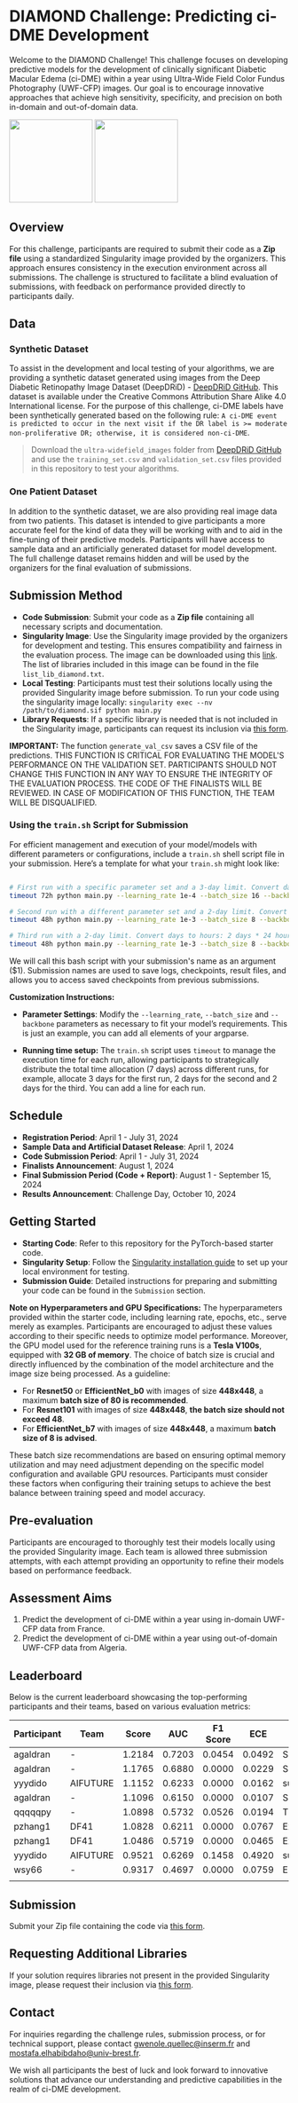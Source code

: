 # DIAMOND Challenge: Predicting ci-DME Development

Welcome to the DIAMOND Challenge! This challenge focuses on developing predictive models for the development of clinically significant Diabetic Macular Edema (ci-DME) within a year using Ultra-Wide Field Color Fundus Photography (UWF-CFP) images. Our goal is to encourage innovative approaches that achieve high sensitivity, specificity, and precision on both in-domain and out-of-domain data.

<p float="left">
  <img src="images/miccai2024.png" height="150" />
  <img src="images/diamond.png" height="150" />
</p>

## Overview

For this challenge, participants are required to submit their code as a **Zip file** using a standardized Singularity image provided by the organizers. This approach ensures consistency in the execution environment across all submissions. The challenge is structured to facilitate a blind evaluation of submissions, with feedback on performance provided directly to participants daily.

## Data
### Synthetic Dataset
To assist in the development and local testing of your algorithms, we are providing a synthetic dataset generated using images from the Deep Diabetic Retinopathy Image Dataset (DeepDRiD) -  [DeepDRiD GitHub](https://github.com/deepdrdoc/DeepDRiD). This dataset is available under the Creative Commons Attribution Share Alike 4.0 International license. For the purpose of this challenge, ci-DME labels have been synthetically generated based on the following rule: `A ci-DME event is predicted to occur in the next visit if the DR label is >= moderate non-proliferative DR; otherwise, it is considered non-ci-DME`.
> Download the `ultra-widefield_images` folder from [DeepDRiD GitHub](https://github.com/deepdrdoc/DeepDRiD) and use the `training_set.csv` and `validation_set.csv` files provided in this repository to test your algorithms.

### One Patient Dataset
In addition to the synthetic dataset, we are also providing real image data from two patients. This dataset is intended to give participants a more accurate feel for the kind of data they will be working with and to aid in the fine-tuning of their predictive models.
Participants will have access to sample data and an artificially generated dataset for model development. The full challenge dataset remains hidden and will be used by the organizers for the final evaluation of submissions.



## Submission Method

- **Code Submission**: Submit your code as a **Zip file** containing all necessary scripts and documentation.
- **Singularity Image**: Use the Singularity image provided by the organizers for development and testing. This ensures compatibility and fairness in the evaluation process. The image can be downloaded using this [link](https://drive.google.com/drive/folders/1A4nw-upR_TP19InQJpcX-UZ9xtuhetrg). The list of libraries included in this image can be found in the file `list_lib_diamond.txt`.
- **Local Testing**: Participants must test their solutions locally using the provided Singularity image before submission. To run your code using the singularity image locally: `singularity exec --nv /path/to/diamond.sif python main.py`
- **Library Requests**: If a specific library is needed that is not included in the Singularity image, participants can request its inclusion via [this form](https://docs.google.com/forms/d/e/1FAIpQLScHLU8zwy0qNVFs_A8XY8SsVtDETB3hBP2olY8dCdnOhgqZuw/viewform).

**IMPORTANT:** The function `generate_val_csv` saves a CSV file of the predictions. THIS FUNCTION IS CRITICAL FOR EVALUATING THE MODEL'S PERFORMANCE ON THE VALIDATION SET. PARTICIPANTS SHOULD NOT CHANGE THIS FUNCTION IN ANY WAY TO ENSURE THE INTEGRITY OF THE EVALUATION PROCESS. THE CODE OF THE FINALISTS WILL BE REVIEWED. IN CASE OF MODIFICATION OF THIS FUNCTION, THE TEAM WILL BE DISQUALIFIED.
    

### Using the `train.sh` Script for Submission

For efficient management and execution of your model/models with different parameters or configurations, include a `train.sh` shell script file in your submission. Here’s a template for what your `train.sh` might look like:

```bash

# First run with a specific parameter set and a 3-day limit. Convert days to hours: 3 days * 24 hours/day = 72 hours.
timeout 72h python main.py --learning_rate 1e-4 --batch_size 16 --backbone resnet50 --submission_name $1

# Second run with a different parameter set and a 2-day limit. Convert days to hours: 2 days * 24 hours/day = 48 hours. 
timeout 48h python main.py --learning_rate 1e-3 --batch_size 8 --backbone efficientnet_b0 --submission_name $1

# Third run with a 2-day limit. Convert days to hours: 2 days * 24 hours/day = 48 hours. 
timeout 48h python main.py --learning_rate 1e-3 --batch_size 8 --backbone resnet101 --submission_name $1
```
We will call this bash script with your submission's name as an argument ($1). Submission names are used to save logs, checkpoints, result files, and allows you to access saved checkpoints from previous submissions.

**Customization Instructions:**

- **Parameter Settings**: Modify the `--learning_rate`,  `--batch_size` and `--backbone` parameters as necessary to fit your model’s requirements. This is just an example, you can add all elements of your argparse. 

- **Running time setup:** The `train.sh` script uses `timeout` to manage the execution time for each run, allowing participants to strategically distribute the total time allocation (7 days) across different runs, for example, allocate 3 days for the first run, 2 days for the second and 2 days for the third. You can add a line for each run. 


## Schedule

- **Registration Period**: April 1 - July 31, 2024
- **Sample Data and Artificial Dataset Release**: April 1, 2024
- **Code Submission Period**: April 1 - July 31, 2024
- **Finalists Announcement**: August 1, 2024
- **Final Submission Period (Code + Report)**: August 1 -  September 15, 2024
- **Results Announcement**: Challenge Day, October 10, 2024

## Getting Started

- **Starting Code**: Refer to this repository for the PyTorch-based starter code.
- **Singularity Setup**: Follow the [Singularity installation guide](https://sylabs.io/guides/latest/user-guide/) to set up your local environment for testing.
- **Submission Guide**: Detailed instructions for preparing and submitting your code can be found in the `Submission` section.
  
**Note on Hyperparameters and GPU Specifications:**
The hyperparameters provided within the starter code, including learning rate, epochs, etc., serve merely as examples. Participants are encouraged to adjust these values according to their specific needs to optimize model performance.
Moreover, the GPU model used for the reference training runs is a **Tesla V100s**, equipped with **32 GB of memory**. The choice of batch size is crucial and directly influenced by the combination of the model architecture and the image size being processed. As a guideline:
- For **Resnet50** or **EfficientNet_b0** with images of size **448x448**, a maximum **batch size of 80 is recommended**.
- For **Resnet101** with images of size **448x448**, **the batch size should not exceed 48**.
- For **EfficientNet_b7** with images of size **448x448**, a maximum **batch size of 8 is advised**.
  
These batch size recommendations are based on ensuring optimal memory utilization and may need adjustment depending on the specific model configuration and available GPU resources. Participants must consider these factors when configuring their training setups to achieve the best balance between training speed and model accuracy.

## Pre-evaluation

Participants are encouraged to thoroughly test their models locally using the provided Singularity image. Each team is allowed three submission attempts, with each attempt providing an opportunity to refine their models based on performance feedback.


## Assessment Aims

1. Predict the development of ci-DME within a year using in-domain UWF-CFP data from France.
2. Predict the development of ci-DME within a year using out-of-domain UWF-CFP data from Algeria.

## Leaderboard

Below is the current leaderboard showcasing the top-performing participants and their teams, based on various evaluation metrics:

| Participant |  Team    | Score  |  AUC   | F1 Score |   ECE  | Name          |
|-------------|----------|--------|--------|----------|--------|---------------|
| agaldran    |    -     | 1.2184 | 0.7203 | 0.0454   | 0.0492 | Submission_3  |
| agaldran    |    -     | 1.1765 | 0.6880 | 0.0000   | 0.0229 | Submission 1  |
| yyydido     | AIFUTURE | 1.1152 | 0.6233 | 0.0000   | 0.0162 | submit0723    |
| agaldran    |    -     | 1.1096 | 0.6150 | 0.0000   | 0.0107 | Submission 2  |
| qqqqqpy     |    -     | 1.0898 | 0.5732 | 0.0526   | 0.0194 | TL_den_optos1 |
| pzhang1     | DF41     | 1.0828 | 0.6211 | 0.0000   | 0.0767 | Exp_3         |
| pzhang1     | DF41     | 1.0486 | 0.5719 | 0.0000   | 0.0465 | Exp_1         |
| yyydido     | AIFUTURE | 0.9521 | 0.6269 | 0.1458   | 0.4920 | submit0703    |
| wsy66       |   -      | 0.9317 | 0.4697 | 0.0000   | 0.0759 | Ensemble3     |
|             |          |        |        |          |        |


## Submission

Submit your Zip file containing the code via [this form](https://docs.google.com/forms/d/e/1FAIpQLSfIDaXXr35gYxEfbPAZF2NXaRFx6lKSP8pB05XhaqHSSVZMOg/viewform?usp=pp_url). 

## Requesting Additional Libraries

If your solution requires libraries not present in the provided Singularity image, please request their inclusion via [this form](https://docs.google.com/forms/d/e/1FAIpQLScHLU8zwy0qNVFs_A8XY8SsVtDETB3hBP2olY8dCdnOhgqZuw/viewform).

## Contact

For inquiries regarding the challenge rules, submission process, or for technical support, please contact [gwenole.quellec@inserm.fr](mailto:gwenole.quellec@inserm.fr) and [mostafa.elhabibdaho@univ-brest.fr](mailto:mostafa.elhabibdaho@univ-brest.fr).

We wish all participants the best of luck and look forward to innovative solutions that advance our understanding and predictive capabilities in the realm of ci-DME development.
